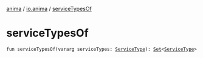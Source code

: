 [anima](../index.md) / [io.anima](index.md) / [serviceTypesOf](./service-types-of.md)

# serviceTypesOf

`fun serviceTypesOf(vararg serviceTypes: `[`ServiceType`](-service-type/index.md)`): `[`Set`](https://kotlinlang.org/api/latest/jvm/stdlib/kotlin.collections/-set/index.html)`<`[`ServiceType`](-service-type/index.md)`>`